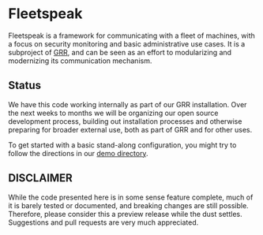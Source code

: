 # Fleetspeak

Fleetspeak is a framework for communicating with a fleet of machines, with a
focus on security monitoring and basic administrative use cases.  It is a
subproject of [GRR](https://github.com/google/grr/blob/master/README.md), and
can be seen as an effort to modularizing and modernizing its communication
mechanism.

## Status

We have this code working internally as part of our GRR installation. Over the
next weeks to months we will be organizing our open source development process,
building out installation processes and otherwise preparing for broader external
use, both as part of GRR and for other uses.

To get started with a basic stand-along configuration, you might try to follow
the directions in our
[demo directory](https://github.com/google/fleetspeak/tree/master/fleetspeak/src/demo).

## DISCLAIMER

While the code presented here is in some sense feature complete, much of it is
barely tested or documented, and breaking changes are still possible.
Therefore, please consider this a preview release while the dust settles.
Suggestions and pull requests are very much appreciated.
